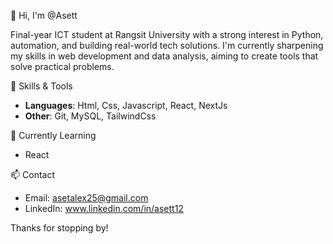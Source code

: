 👋 Hi, I'm @Asett

Final-year ICT student at Rangsit University with a strong interest in Python, automation, and building real-world tech solutions. I'm currently sharpening my skills in web development and data analysis, aiming to create tools that solve practical problems.

🧰 Skills & Tools
- **Languages**: Html, Css, Javascript, React, NextJs
- **Other**: Git, MySQL, TailwindCss

🌱 Currently Learning  
- React

📫 Contact
- Email: asetalex25@gmail.com
- LinkedIn: www.linkedin.com/in/asett12

Thanks for stopping by!
